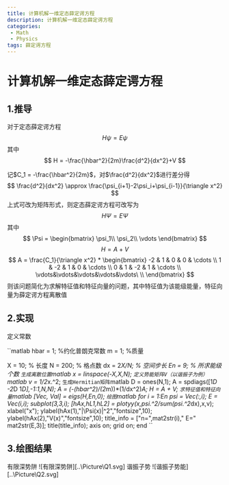 ```yaml
---
title: 计算机解一维定态薛定谔方程
description: 计算机解一维定态薛定谔方程
categories:
 - Math
 - Physics
tags: 薛定谔方程
---
```


# 计算机解一维定态薛定谔方程

## 1.推导

对于定态薛定谔方程
$$
H\psi=E\psi
$$
其中
$$
H = -\frac{\hbar^2}{2m}\frac{d^2}{dx^2}+V
$$

记$C_1 = -\frac{\hbar^2}{2m}$，对$\frac{d^2}{dx^2}$进行差分得
$$
\frac{d^2}{dx^2} \approx \frac{\psi_{i+1}-2\psi_i+\psi_{i-1}}{\triangle x^2}
$$
上式可改为矩阵形式，则定态薛定谔方程可改写为
$$
H\Psi = E\Psi
$$
其中
$$
\Psi = 
\begin{bmatrix}
\psi_1\\
\psi_2\\
\vdots
\end{bmatrix}
$$
$$
H = A + V
$$
$$
A = \frac{C_1}{\triangle x^2} * 
\begin{bmatrix}
-2 & 1 & 0 & 0 & \cdots \\
1 & -2 & 1 & 0 & \cdots \\
0 & 1 & -2 & 1 & \cdots \\
\vdots&\vdots&\vdots&\vdots&\vdots\ \\
\end{bmatrix}
$$
则该问题简化为求解特征值和特征向量的问题，其中特征值为该能级能量，特征向量为薛定谔方程离散值  

## 2.实现
定义常数

``matlab
hbar = 1;   %约化普朗克常数
m = 1;      %质量

X = 10;     % 长度 
N = 200;    % 格点数
dx = 2*X/N; % 空间步长
En = 9;     % 所求能级个数
``
生成离散位置
``matlab
x = linspace(-X,X,N);
``
定义势能矩阵V（以谐振子为例）
``matlab
v = 1/2*x.^2;
``
生成Hermitian矩阵
``matlab
D = ones(N,1);
A = spdiags([1*D -2*D 1*D],-1:1,N,N);
A = (-(hbar^2)/(2*m))*(1/dx^2)*A;
H = A + V;
``
求特征值和特征向量
``matlab
[Vec, Val] = eigs(H,En,0);
``
绘图
``matlab
for i = 1:En
    psi = Vec(:,i);
    E = Vec(i,i);
    subplot(3,3,i);
    [hAx,hL1,hL2] = plotyy(x,psi.^2/sum(psi.^2*dx),x,v);
    xlabel("x");
    ylabel(hAx(1),"|\Psi(x)|^2","fontsize",10);
    ylabel(hAx(2),"V(x)","fontsize",10);
    title_info = ["n=",mat2str(i)," E=" mat2str(E,3)];
    title(title_info);
    axis on;
    grid on;
end
``

## 3.绘图结果
有限深势阱
![有限深势阱][..\\Picture\\Q1.svg]
谐振子势
![谐振子势能][..\\Picture\\Q2.svg]